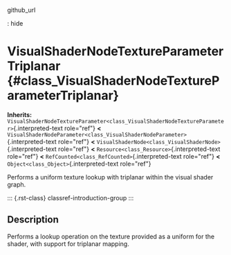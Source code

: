 github_url

:   hide

# VisualShaderNodeTextureParameterTriplanar {#class_VisualShaderNodeTextureParameterTriplanar}

**Inherits:**
`VisualShaderNodeTextureParameter<class_VisualShaderNodeTextureParameter>`{.interpreted-text
role="ref"} **\<**
`VisualShaderNodeParameter<class_VisualShaderNodeParameter>`{.interpreted-text
role="ref"} **\<**
`VisualShaderNode<class_VisualShaderNode>`{.interpreted-text role="ref"}
**\<** `Resource<class_Resource>`{.interpreted-text role="ref"} **\<**
`RefCounted<class_RefCounted>`{.interpreted-text role="ref"} **\<**
`Object<class_Object>`{.interpreted-text role="ref"}

Performs a uniform texture lookup with triplanar within the visual
shader graph.

::: {.rst-class}
classref-introduction-group
:::

## Description

Performs a lookup operation on the texture provided as a uniform for the
shader, with support for triplanar mapping.
